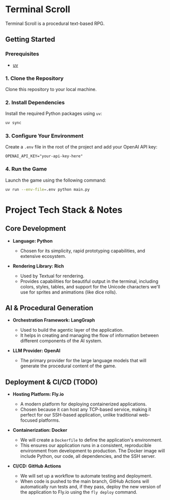 # Terminal Scroll

Terminal Scroll is a procedural text-based RPG.

## Getting Started

### Prerequisites

- [uv](https://astral.sh/docs/uv)

### 1. Clone the Repository

Clone this repository to your local machine.

### 2. Install Dependencies

Install the required Python packages using `uv`:

```bash
uv sync
```

### 3. Configure Your Environment

Create a `.env` file in the root of the project and add your OpenAI API key:

```
OPENAI_API_KEY="your-api-key-here"
```

### 4. Run the Game

Launch the game using the following command:

```bash
uv run --env-file=.env python main.py
```

# Project Tech Stack & Notes

## Core Development

- **Language: Python**
  - Chosen for its simplicity, rapid prototyping capabilities, and extensive ecosystem.

- **Rendering Library: Rich**
  - Used by Textual for rendering.
  - Provides capabilities for beautiful output in the terminal, including colors, styles, tables, and support for the Unicode characters we'll use for sprites and animations (like dice rolls).

## AI & Procedural Generation

- **Orchestration Framework: LangGraph**
  - Used to build the agentic layer of the application.
  - It helps in creating and managing the flow of information between different components of the AI system.

- **LLM Provider: OpenAI**
  - The primary provider for the large language models that will generate the procedural content of the game.

## Deployment & CI/CD (TODO)

- **Hosting Platform: Fly.io**
  - A modern platform for deploying containerized applications.
  - Chosen because it can host any TCP-based service, making it perfect for our SSH-based application, unlike traditional web-focused platforms.

- **Containerization: Docker**
  - We will create a `Dockerfile` to define the application's environment.
  - This ensures our application runs in a consistent, reproducible environment from development to production. The Docker image will include Python, our code, all dependencies, and the SSH server.

- **CI/CD: GitHub Actions**
  - We will set up a workflow to automate testing and deployment.
  - When code is pushed to the main branch, GitHub Actions will automatically run tests and, if they pass, deploy the new version of the application to Fly.io using the `fly deploy` command.

